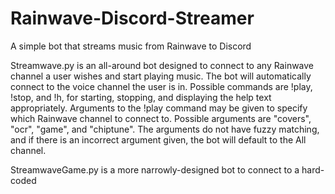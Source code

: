 # Rainwave-Discord-Streamer
A simple bot that streams music from Rainwave to Discord

Streamwave.py is an all-around bot designed to connect to any Rainwave channel a user wishes and start playing music. The bot will automatically connect to the voice channel the user is in. Possible commands are !play, !stop, and !h, for starting, stopping, and displaying the help text appropriately. Arguments to the !play command may be given to specify which Rainwave channel to connect to. Possible arguments are "covers", "ocr", "game", and "chiptune". The arguments do not have fuzzy matching, and if there is an incorrect argument given, the bot will default to the All channel.

StreamwaveGame.py is a more narrowly-designed bot to connect to a hard-coded 
